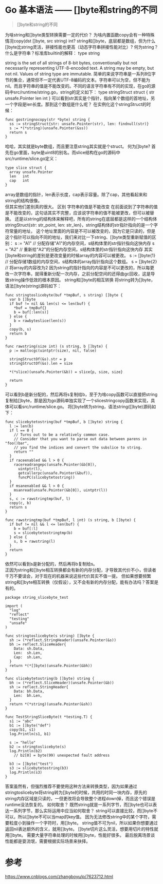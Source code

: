 # Go 基本语法 —— []byte和string的不同


>[]byte和string的不同</br>

<!--more-->


为啥string和[]byte类型转换需要一定的代价？
为啥内置函数copy会有一种特殊情况copy(dst []byte, src string) int?
string和[]byte，底层都是数组，但为什么[]byte比string灵活，拼接性能也更高（动态字符串拼接性能对比）?
何为string？
什么是字符串？标准库builtin的解释：
type string

string is the set of all strings of 8-bit bytes, conventionally but not necessarily representing UTF-8-encoded text. A string may be empty, but not nil. Values of string type are immutable.
简单的来说字符串是一系列8位字节的集合，通常但不一定代表UTF-8编码的文本。字符串可以为空，但不能为nil。而且字符串的值是不能改变的。不同的语言字符串有不同的实现，在go的源码中src/runtime/string.go，string的定义如下：
type stringStruct struct {
    str unsafe.Pointer
    len int
}
可以看到str其实是个指针，指向某个数组的首地址，另一个字段是len长度。那到这个数组是什么呢？ 在实例化这个stringStruct的时候：
```
func gostringnocopy(str *byte) string {
  ss := stringStruct{str: unsafe.Pointer(str), len: findnull(str)}
  s := *(*string)(unsafe.Pointer(&ss))
  return s
}
```
哈哈，其实就是byte数组，而且要注意string其实就是个struct。
何为[]byte?
首先在go里面，byte是uint8的别名。而slice结构在go的源码中src/runtime/slice.go定义：
```
type slice struct {
  array unsafe.Pointer
  len   int
  cap   int
}
```
array是数组的指针，len表示长度，cap表示容量。除了cap，其他看起来和string的结构很像。  
但其实他们差别真的很大。
区别
字符串的值是不能改变
在前面说到了字符串的值是不能改变的，这句话其实不完整，应该说字符串的值不能被更改，但可以被替换。 还是以string的结构体来解释吧，所有的string在底层都是这样的一个结构体stringStruct{str: str_point, len: str_len}，string结构体的str指针指向的是一个字符常量的地址， 这个地址里面的内容是不可以被改变的，因为它是只读的，但是这个指针可以指向不同的地址，我们来对比一下string、[]byte类型重新赋值的区别：
s := "A1" // 分配存储"A1"的内存空间，s结构体里的str指针指向这快内存
s = "A2"  // 重新给"A2"的分配内存空间，s结构体里的str指针指向这快内存
其实[]byte和string的差别是更改变量的时候array的内容可以被更改。
s := []byte{1} // 分配存储1数组的内存空间，s结构体的array指针指向这个数组。
s = []byte{2}  // 将array的内容改为2
因为string的指针指向的内容是不可以更改的，所以每更改一次字符串，就得重新分配一次内存，之前分配空间的还得由gc回收，这是导致string操作低效的根本原因。
 string和[]byte的相互转换
将string转为[]byte，语法[]byte(string)源码如下：
```
func stringtoslicebyte(buf *tmpBuf, s string) []byte {
  var b []byte
  if buf != nil && len(s) <= len(buf) {
    *buf = tmpBuf{}
    b = buf[:len(s)]
  } else {
    b = rawbyteslice(len(s))
  }
  copy(b, s)
  return b
}

func rawstring(size int) (s string, b []byte) {
  p := mallocgc(uintptr(size), nil, false)

  stringStructOf(&s).str = p
  stringStructOf(&s).len = size

  *(*slice)(unsafe.Pointer(&b)) = slice{p, size, size}

  return
}
```
可以看到b是新分配的，然后再将s复制给b，至于为啥copy函数可以直接把string复制给[]byte，那是因为go源码单独实现了一个slicestringcopy函数来实现，具体可以看src/runtime/slice.go。
将[]byte转为string，语法string([]byte)源码如下：
```
func slicebytetostring(buf *tmpBuf, b []byte) string {
  l := len(b)
  if l == 0 {
    // Turns out to be a relatively common case.
    // Consider that you want to parse out data between parens in "foo()bar",
    // you find the indices and convert the subslice to string.
    return ""
  }
  if raceenabled && l > 0 {
    racereadrangepc(unsafe.Pointer(&b[0]),
      uintptr(l),
      getcallerpc(unsafe.Pointer(&buf)),
      funcPC(slicebytetostring))
  }
  if msanenabled && l > 0 {
    msanread(unsafe.Pointer(&b[0]), uintptr(l))
  }
  s, c := rawstringtmp(buf, l)
  copy(c, b)
  return s
}

func rawstringtmp(buf *tmpBuf, l int) (s string, b []byte) {
  if buf != nil && l <= len(buf) {
    b = buf[:l]
    s = slicebytetostringtmp(b)
  } else {
    s, b = rawstring(l)
  }
  return
}
```
依然可以看到s是新分配的，然后再将b复制给s。  
正因为string和[]byte相互转换都会有新的内存分配，才导致其代价不小，但读者千万不要误会，对于现在的机器来说这些代价其实不值一提。 但如果想要频繁string和[]byte相互转换（仅假设），又不会有新的内存分配，能有办法吗？答案是有的。
```
package string_slicebyte_test

import (
  "log"
  "reflect"
  "testing"
  "unsafe"
)

func stringtoslicebyte(s string) []byte {
  sh := (*reflect.StringHeader)(unsafe.Pointer(&s))
  bh := reflect.SliceHeader{
    Data: sh.Data,
    Len:  sh.Len,
    Cap:  sh.Len,
  }
  return *(*[]byte)(unsafe.Pointer(&bh))
}

func slicebytetostring(b []byte) string {
  bh := (*reflect.SliceHeader)(unsafe.Pointer(&b))
  sh := reflect.StringHeader{
    Data: bh.Data,
    Len:  bh.Len,
  }
  return *(*string)(unsafe.Pointer(&sh))
}

func TestStringSliceByte(t *testing.T) {
  s1 := "abc"
  b1 := []byte("def")
  copy(b1, s1)
  log.Println(s1, b1)

  s := "hello"
  b2 := stringtoslicebyte(s)
  log.Println(b2)
    // b2[0] = byte(99) unexpected fault address

  b3 := []byte("test")
  s3 := slicebytetostring(b3)
  log.Println(s3)
}
```

答案虽然有，但强烈推荐不要使用这种方法来转换类型，因为如果通过stringtoslicebyte将string转为[]byte的时候，共用的时同一块内存，原先的string内存区域是只读的，一但更改将会导致整个进程down掉，而且这个错误是runtime没法恢复的。
如何取舍？
既然string就是一系列字节，而[]byte也可以表达一系列字节，那么实际运用中应当如何取舍？
string可以直接比较，而[]byte不可以，所以[]byte不可以当map的key值。
因为无法修改string中的某个字符，需要粒度小到操作一个字符时，用[]byte。
string值不可为nil，所以如果你想要通过返回nil表达额外的含义，就用[]byte。
[]byte切片这么灵活，想要用切片的特性就用[]byte。
需要大量字符串处理的时候用[]byte，性能好很多。
最后脱离场景谈性能都是耍流氓，需要根据实际场景来抉择。

# 参考
https://www.cnblogs.com/zhangboyu/p/7623712.html
